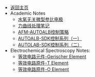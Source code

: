 <!-- notes/_sidebar.md -->

- [返回主页](/)
- Academic Notes
  - [水氧无关微型参比电极](notes/glassSealedSilverReferenceElectrode.md)
  - [力曲线处理笔记](notes/forcecurveDealling.md)
  - [AFM-AUTOALB控制策略](notes/AFM-AUTOLAB-Strategy.md)
  - [AUTOALB-SDK控制系列（一）](notes/AUTOALB-SDK-Control1.md)
  - [AUTOLAB-SDK控制系列（二）](notes/PicoviewAndAUTOLAB-Final.md)
- Electrochemical Spectroscopy Notes:
  - [等效电路元件-Gerischer Element](notes/GerischerElement.md)
  - [等效电路原件-T Element](notes/TElement.md)
  - [等效电路原件-O Element](notes/OElement.md)
